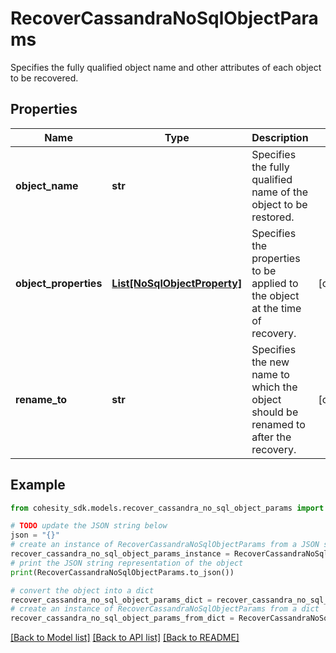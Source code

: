# RecoverCassandraNoSqlObjectParams

Specifies the fully qualified object name and other attributes of each object to be recovered.

## Properties

Name | Type | Description | Notes
------------ | ------------- | ------------- | -------------
**object_name** | **str** | Specifies the fully qualified name of the object to be restored. | 
**object_properties** | [**List[NoSqlObjectProperty]**](NoSqlObjectProperty.md) | Specifies the properties to be applied to the object at the time of recovery. | [optional] 
**rename_to** | **str** | Specifies the new name to which the object should be renamed to after the recovery. | [optional] 

## Example

```python
from cohesity_sdk.models.recover_cassandra_no_sql_object_params import RecoverCassandraNoSqlObjectParams

# TODO update the JSON string below
json = "{}"
# create an instance of RecoverCassandraNoSqlObjectParams from a JSON string
recover_cassandra_no_sql_object_params_instance = RecoverCassandraNoSqlObjectParams.from_json(json)
# print the JSON string representation of the object
print(RecoverCassandraNoSqlObjectParams.to_json())

# convert the object into a dict
recover_cassandra_no_sql_object_params_dict = recover_cassandra_no_sql_object_params_instance.to_dict()
# create an instance of RecoverCassandraNoSqlObjectParams from a dict
recover_cassandra_no_sql_object_params_from_dict = RecoverCassandraNoSqlObjectParams.from_dict(recover_cassandra_no_sql_object_params_dict)
```
[[Back to Model list]](../README.md#documentation-for-models) [[Back to API list]](../README.md#documentation-for-api-endpoints) [[Back to README]](../README.md)


